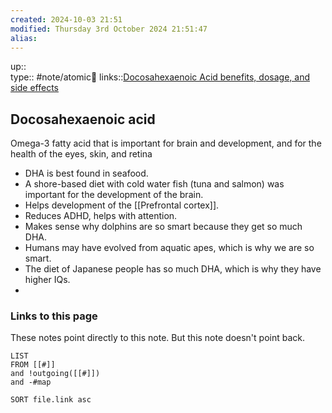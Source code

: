 ```yaml
---
created: 2024-10-03 21:51 
modified: Thursday 3rd October 2024 21:51:47
alias: 
---
```

up::  
type:: #note/atomic🌳 
links::[Docosahexaenoic Acid benefits, dosage, and side effects](https://examine.com/supplements/docosahexaenoic-acid/)
## Docosahexaenoic acid

Omega-3 fatty acid that is important for brain and development, and for the health of the eyes, skin, and retina


- DHA is best found in seafood.
- A shore-based diet with cold water fish (tuna and salmon) was important for the development of the brain.
- Helps development of the [[Prefrontal cortex]].
- Reduces ADHD, helps with attention.
- Makes sense why dolphins are so smart because they get so much DHA.
- Humans may have evolved from aquatic apes, which is why we are so smart.
- The diet of Japanese people has so much DHA, which is why they have higher IQs.
- 
### Links to this page
These notes point directly to this note. But this note doesn't point back.
```dataview
LIST
FROM [[#]]
and !outgoing([[#]])
and -#map

SORT file.link asc
```



